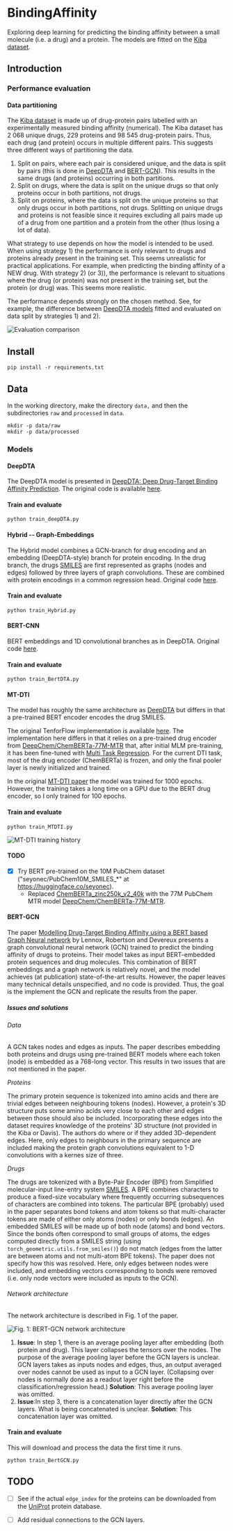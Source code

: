 # BindingAffinity
Exploring deep learning for predicting the binding affinity between a small molecule (i.e. a drug) and a protein. The models are fitted on the [Kiba dataset](https://pubs.acs.org/doi/10.1021/ci400709d).

## Introduction

### Performance evaluation

#### Data partitioning
The [Kiba dataset](https://pubs.acs.org/doi/10.1021/ci400709d) is made up of drug-protein pairs labelled with an experimentally measured binding affinity (numerical). The Kiba dataset has 2 068 unique drugs, 229 proteins and 98 545 drug-protein pairs. Thus, each drug (and protein) occurs in multiple different pairs. This suggests three different ways of partitioning the data. 

 1) Split on pairs, where each pair is considered unique, and the data is split by pairs (this is done in [DeepDTA](https://arxiv.org/abs/1801.10193) and [BERT-GCN](https://openreview.net/pdf?id=Zqf6RGp5lqf)). This results in the same drugs (and proteins) occurring in both partitions. 
 2) Split on drugs, where the data is split on the unique drugs so that only proteins occur in both partitions, not drugs. 
 3) Split on proteins, where the data is split on the unique proteins so that only drugs occur in both partitions, not drugs. Splitting on unique drugs and proteins is not feasible since it requires excluding all pairs made up of a drug from one partition and a protein from the other (thus losing a lot of data).

What strategy to use depends on how the model is intended to be used. When using strategy 1) the performance is only relevant to drugs and proteins already present in the training set. This seems unrealistic for practical applications. For example, when predicting the binding affinity of a NEW drug. With strategy 2) (or 3)), the performance is relevant to situations where the drug (or protein) was not present in the training set, but the protein (or drug) was. This seems more realistic.

The performance depends strongly on the chosen method. See, for example, the difference between [DeepDTA models](https://arxiv.org/abs/1801.10193) fitted and evaluated on data split by strategies 1) and 2).

![Evaluation comparison](fig/history_comparision_DeepDTA.png)

## Install
```termial
pip install -r requirements.txt
```

## Data
In the working directory, make the directory `data,` and then the subdirectories `raw` and `processed` in `data`.
```terminal
mkdir -p data/raw
mkdir -p data/processed
```

### Models

#### DeepDTA
The DeepDTA model is presented in [DeepDTA: Deep Drug-Target Binding Affinity Prediction](https://arxiv.org/abs/1801.10193). The original code is available [here](https://github.com/hkmztrk/DeepDTA).

#### Train and evaluate
```terminal
python train_deepDTA.py
```
#### Hybrid -- Graph-Embeddings
The Hybrid model combines a GCN-branch for drug encoding and an embedding (DeepDTA-style) branch for protein encoding. In the drug branch, the drugs [SMILES](https://en.wikipedia.org/wiki/Simplified_molecular-input_line-entry_system) are first represented as graphs (nodes and edges) followed by three layers of graph convolutions. These are combined with protein encodings in a common regression head. Original code [here](https://github.com/kalleknast/BindingAffinity).

#### Train and evaluate
```terminal
python train_Hybrid.py
```

#### BERT-CNN
BERT embeddings and 1D convolutional branches as in DeepDTA. Original code [here](https://github.com/kalleknast/BindingAffinity). 

#### Train and evaluate
```terminal
python train_BertDTA.py
```

#### MT-DTI
The model has roughly the same architecture as [DeepDTA](https://github.com/hkmztrk/DeepDTA) but differs in that a pre-trained BERT encoder encodes the drug SMILES.

The original TenforFlow implementation is available [here](https://github.com/deargen/mt-dti). The implementation here differs in that it relies on a pre-trained drug encoder from [DeepChem/ChemBERTa-77M-MTR](https://huggingface.co/DeepChem) that, after initial MLM pre-training, it has been fine-tuned with [Multi Task Regression](https://arxiv.org/abs/2209.01712). For the current DTI task, most of the drug encoder (ChemBERTa) is frozen, and only the final pooler layer is newly initialized and trained.

In the original [MT-DTI paper](https://arxiv.org/abs/1908.06760) the model was trained for 1000 epochs. However, the training takes a long time on a GPU due to the BERT drug encoder, so I only trained for 100 epochs.

#### Train and evaluate
```terminal
python train_MTDTI.py
```

![MT-DTI training history](fig/training_history_MTDTI-zinc250k_epochs62.png)

#### TODO
- [x] Try BERT pre-trained on the 10M PubChem dataset ("seyonec/PubChem10M_SMILES_*" at https://huggingface.co/seyonec).
  - Replaced [ChemBERTa_zinc250k_v2_40k](https://huggingface.co/seyonec/ChemBERTa_zinc250k_v2_40k) with the 77M PubChem MTR model [DeepChem/ChemBERTa-77M-MTR](https://huggingface.co/DeepChem).

#### BERT-GCN
The paper [Modelling Drug-Target Binding Affinity using a BERT based Graph Neural network](https://openreview.net/pdf?id=Zqf6RGp5lqf) by Lennox, Robertson and Devereux presents a graph convolutional neural network (GCN) trained to predict the binding affinity of drugs to proteins. Their model takes as input BERT-embedded protein sequences and drug molecules. This combination of BERT embeddings and a graph network is relatively novel, and the model achieves (at publication) state-of-the-art results. However, the paper leaves many technical details unspecified, and no code is provided. Thus, the goal is the implement the GCN and replicate the results from the paper.

##### Issues and solutions

###### Data
A GCN takes nodes and edges as inputs. The paper describes embedding both proteins and drugs using pre-trained BERT models where each token (node) is embedded as a 768-long vector. This results in two issues that are not mentioned in the paper.

*Proteins*

The primary protein sequence is tokenized into amino acids and there are trivial edges between neighbouring tokens (nodes). However, a protein's 3D structure puts some amino acids very close to each other and edges between those should also be included. Incorporating these edges into the dataset requires knowledge of the proteins' 3D structure (not provided in the Kiba or Davis). The authors do where or if they added 3D-dependent edges. Here, only edges to neighbours in the primary sequence are included making the protein graph convolutions equivalent to 1-D convolutions with a kernes size of three.

*Drugs*

The drugs are tokenized with a Byte-Pair Encoder (BPE) from Simplified molecular-input line-entry system [SMILES](https://en.wikipedia.org/wiki/Simplified_molecular-input_line-entry_system). A BPE combines characters to produce a fixed-size vocabulary where frequently occurring subsequences of characters are combined into tokens. The particular BPE (probably) used in the paper separates bond tokens and atom tokens so that multi-character tokens are made of either only atoms (nodes) or only bonds (edges). An embedded SMILES will be made up of both node (atoms) and bond vectors. Since the bonds often correspond to small groups of atoms, the edges computed directly from a SMILES string (using `torch_geometric.utils.from_smiles()`) do not match (edges from the latter are between atoms and not multi-atom BPE tokens). The paper does not specify how this was resolved. Here, only edges between nodes were included, and embedding vectors corresponding to bonds were removed (i.e. only node vectors were included as inputs to the GCN).

###### Network architecture
The network architecture is described in Fig. 1 of the paper.

![Fig. 1: BERT-GCN network architecture](fig/Graph-BERT-1.png)

 1. **Issue**: In step 1, there is an average pooling layer after embedding (both protein and drug). This layer collapses the tensors over the nodes. The purpose of the average pooling layer before the GCN layers is unclear. GCN layers takes as inputs nodes and edges, thus, an output averaged over nodes cannot be used as input to a GCN layer.  (Collapsing over nodes is normally done as a readout layer right before the classification/regression head.) **Solution**: This average pooling layer was omitted.
 2. **Issue**:In step 3, there is a concatenation layer directly after the GCN layers. What is being concatenated is unclear. **Solution**: This concatenation layer was omitted.
<!--  3. **Issue**: In step 3, there is no readout layer that collapses over nodes. Thus, the input to the final dense layers will have a variable number of nodes. This does not work. **Solution**: After the GCN layers, an average pooling layer was added. -->
 

#### Train and evaluate
This will download and process the data the first time it runs.
```terminal
python train_BertGCN.py
```


 

## TODO
 - [ ] See if the actual `edge_index` for the proteins can be downloaded from the [UniProt](https://www.uniprot.org/) protein database.
 - [ ] Add residual connections to the GCN layers.

